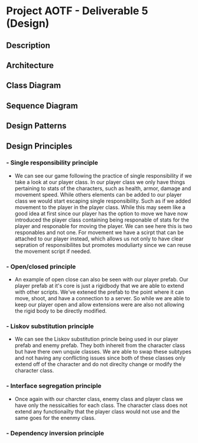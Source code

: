 # Project AOTF - Deliverable 5 (Design)

## Description

## Architecture

## Class Diagram

## Sequence Diagram

## Design Patterns

## Design Principles

### - Single responsibility principle
- We can see our game following the practice of single responsibility if we take a look at our player class. In our player class we only have things pertaining to stats of the characters, such as health, armor, damage and movement speed. While others elements can be added to our player class we would start escaping single responsibility. Such as if we added movement to the player in the player class. While this may seem like a good idea at first since our player has the option to move we have now introduced the player class containing being responable of stats for the player and responable for moving the player. We can see here this is two responables and not one. For movement we have a scirpt that can be attached to our player instead, which allows us not only to have clear sepration of responsibilites but promotes moduliarty since we can reuse the movement script if needed.

### - Open/closed principle
- An example of open close can also be seen with our player prefab. Our player prefab at it's core is just a rigidbody that we are able to extend with other scripts. We've extened the prefab to the point where it can move, shoot, and have a connection to a server. So while we are able to keep our player open and allow extensions were are also not allowing the rigid body to be directly modified. 

### - Liskov substitution principle
- We can see the Liskov substitution princle being used in our player prefab and enemy prefab. They both inhereit from the character class but have there own unquie classes. We are able to swap these subtypes and not having any conflicting issues since both of these classes only extend off of the character and do not direclty change or modify the character class.

### - Interface segregation principle
- Once again with our charcter class, enemy class and player class we have only the nessicaities for each class. The character class does not extend any functionailty that the player class would not use and the same goes for the enenmy class. 

### - Dependency inversion principle
